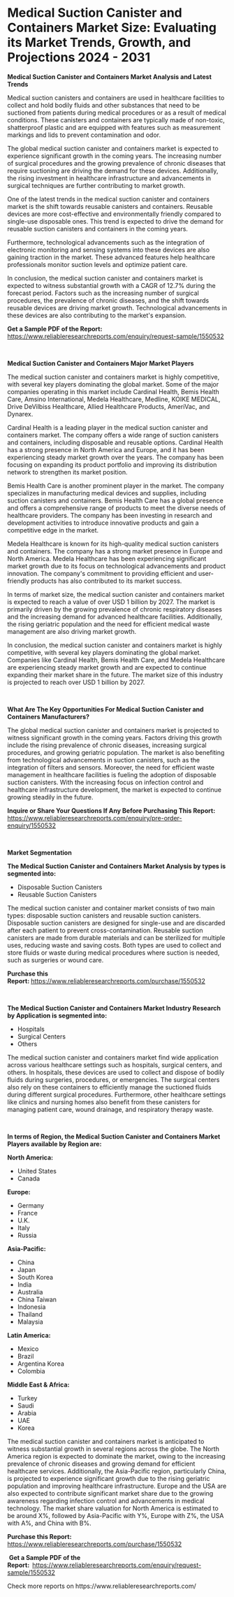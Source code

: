 <p><h1>Medical Suction Canister and Containers Market Size: Evaluating its Market Trends, Growth, and Projections 2024 - 2031</h1></p><p><strong>Medical Suction Canister and Containers Market Analysis and Latest Trends</strong></p>
<p><p>Medical suction canisters and containers are used in healthcare facilities to collect and hold bodily fluids and other substances that need to be suctioned from patients during medical procedures or as a result of medical conditions. These canisters and containers are typically made of non-toxic, shatterproof plastic and are equipped with features such as measurement markings and lids to prevent contamination and odor.</p><p>The global medical suction canister and containers market is expected to experience significant growth in the coming years. The increasing number of surgical procedures and the growing prevalence of chronic diseases that require suctioning are driving the demand for these devices. Additionally, the rising investment in healthcare infrastructure and advancements in surgical techniques are further contributing to market growth.</p><p>One of the latest trends in the medical suction canister and containers market is the shift towards reusable canisters and containers. Reusable devices are more cost-effective and environmentally friendly compared to single-use disposable ones. This trend is expected to drive the demand for reusable suction canisters and containers in the coming years.</p><p>Furthermore, technological advancements such as the integration of electronic monitoring and sensing systems into these devices are also gaining traction in the market. These advanced features help healthcare professionals monitor suction levels and optimize patient care.</p><p>In conclusion, the medical suction canister and containers market is expected to witness substantial growth with a CAGR of 12.7% during the forecast period. Factors such as the increasing number of surgical procedures, the prevalence of chronic diseases, and the shift towards reusable devices are driving market growth. Technological advancements in these devices are also contributing to the market's expansion.</p></p>
<p><strong>Get a Sample PDF of the Report:&nbsp;</strong> <a href="https://www.reliableresearchreports.com/enquiry/request-sample/1550532">https://www.reliableresearchreports.com/enquiry/request-sample/1550532</a></p>
<p>&nbsp;</p>
<p><strong>Medical Suction Canister and Containers Major Market Players</strong></p>
<p><p>The medical suction canister and containers market is highly competitive, with several key players dominating the global market. Some of the major companies operating in this market include Cardinal Health, Bemis Health Care, Amsino International, Medela Healthcare, Medline, KOIKE MEDICAL, Drive DeVilbiss Healthcare, Allied Healthcare Products, AmeriVac, and Dynarex.</p><p>Cardinal Health is a leading player in the medical suction canister and containers market. The company offers a wide range of suction canisters and containers, including disposable and reusable options. Cardinal Health has a strong presence in North America and Europe, and it has been experiencing steady market growth over the years. The company has been focusing on expanding its product portfolio and improving its distribution network to strengthen its market position.</p><p>Bemis Health Care is another prominent player in the market. The company specializes in manufacturing medical devices and supplies, including suction canisters and containers. Bemis Health Care has a global presence and offers a comprehensive range of products to meet the diverse needs of healthcare providers. The company has been investing in research and development activities to introduce innovative products and gain a competitive edge in the market.</p><p>Medela Healthcare is known for its high-quality medical suction canisters and containers. The company has a strong market presence in Europe and North America. Medela Healthcare has been experiencing significant market growth due to its focus on technological advancements and product innovation. The company's commitment to providing efficient and user-friendly products has also contributed to its market success.</p><p>In terms of market size, the medical suction canister and containers market is expected to reach a value of over USD 1 billion by 2027. The market is primarily driven by the growing prevalence of chronic respiratory diseases and the increasing demand for advanced healthcare facilities. Additionally, the rising geriatric population and the need for efficient medical waste management are also driving market growth.</p><p>In conclusion, the medical suction canister and containers market is highly competitive, with several key players dominating the global market. Companies like Cardinal Health, Bemis Health Care, and Medela Healthcare are experiencing steady market growth and are expected to continue expanding their market share in the future. The market size of this industry is projected to reach over USD 1 billion by 2027.</p></p>
<p>&nbsp;</p>
<p><strong>What Are The Key Opportunities For Medical Suction Canister and Containers Manufacturers?</strong></p>
<p><p>The global medical suction canister and containers market is projected to witness significant growth in the coming years. Factors driving this growth include the rising prevalence of chronic diseases, increasing surgical procedures, and growing geriatric population. The market is also benefiting from technological advancements in suction canisters, such as the integration of filters and sensors. Moreover, the need for efficient waste management in healthcare facilities is fueling the adoption of disposable suction canisters. With the increasing focus on infection control and healthcare infrastructure development, the market is expected to continue growing steadily in the future.</p></p>
<p><strong>Inquire or Share Your Questions If Any Before Purchasing This Report:</strong> <a href="https://www.reliableresearchreports.com/enquiry/pre-order-enquiry/1550532">https://www.reliableresearchreports.com/enquiry/pre-order-enquiry/1550532</a></p>
<p>&nbsp;</p>
<p><strong>Market Segmentation</strong></p>
<p><strong>The Medical Suction Canister and Containers Market Analysis by types is segmented into:</strong></p>
<p><ul><li>Disposable Suction Canisters</li><li>Reusable Suction Canisters</li></ul></p>
<p><p>The medical suction canister and container market consists of two main types: disposable suction canisters and reusable suction canisters. Disposable suction canisters are designed for single-use and are discarded after each patient to prevent cross-contamination. Reusable suction canisters are made from durable materials and can be sterilized for multiple uses, reducing waste and saving costs. Both types are used to collect and store fluids or waste during medical procedures where suction is needed, such as surgeries or wound care.</p></p>
<p><strong>Purchase this Report:&nbsp;</strong><a href="https://www.reliableresearchreports.com/purchase/1550532">https://www.reliableresearchreports.com/purchase/1550532</a></p>
<p>&nbsp;</p>
<p><strong>The Medical Suction Canister and Containers Market Industry Research by Application is segmented into:</strong></p>
<p><ul><li>Hospitals</li><li>Surgical Centers</li><li>Others</li></ul></p>
<p><p>The medical suction canister and containers market find wide application across various healthcare settings such as hospitals, surgical centers, and others. In hospitals, these devices are used to collect and dispose of bodily fluids during surgeries, procedures, or emergencies. The surgical centers also rely on these containers to efficiently manage the suctioned fluids during different surgical procedures. Furthermore, other healthcare settings like clinics and nursing homes also benefit from these canisters for managing patient care, wound drainage, and respiratory therapy waste.</p></p>
<p>&nbsp;</p>
<p><strong>In terms of Region, the Medical Suction Canister and Containers Market Players available by Region are:</strong></p>
<p>
    <p> <strong> North America: </strong>
        <ul>
            <li>United States</li>
            <li>Canada</li>
        </ul>
        </p> 
    <p> <strong> Europe: </strong>
        <ul>
            <li>Germany</li>
            <li>France</li>
            <li>U.K.</li>
            <li>Italy</li>
            <li>Russia</li>
        </ul>
        </p> 
    <p> <strong> Asia-Pacific: </strong>
        <ul>
            <li>China</li>
            <li>Japan</li>
            <li>South Korea</li>
            <li>India</li>
            <li>Australia</li>
            <li>China Taiwan</li>
            <li>Indonesia</li>
            <li>Thailand</li>
            <li>Malaysia</li>
        </ul>
        </p> 
    <p> <strong> Latin America: </strong>
        <ul>
            <li>Mexico</li>
            <li>Brazil</li>
            <li>Argentina Korea</li>
            <li>Colombia</li>
        </ul>
        </p> 
    <p> <strong> Middle East & Africa: </strong>
        <ul>
            <li>Turkey</li>
            <li>Saudi</li>
            <li>Arabia</li>
            <li>UAE</li>
            <li>Korea</li>
        </ul>
    </p>
    </p>
<p><p>The medical suction canister and containers market is anticipated to witness substantial growth in several regions across the globe. The North America region is expected to dominate the market, owing to the increasing prevalence of chronic diseases and growing demand for efficient healthcare services. Additionally, the Asia-Pacific region, particularly China, is projected to experience significant growth due to the rising geriatric population and improving healthcare infrastructure. Europe and the USA are also expected to contribute significant market share due to the growing awareness regarding infection control and advancements in medical technology. The market share valuation for North America is estimated to be around X%, followed by Asia-Pacific with Y%, Europe with Z%, the USA with A%, and China with B%.</p></p>
<p><strong>Purchase this Report: </strong><a href="https://www.reliableresearchreports.com/purchase/1550532">https://www.reliableresearchreports.com/purchase/1550532</a></p>
<p>&nbsp;<strong>Get a Sample PDF of the Report:&nbsp;&nbsp;</strong><a href="https://www.reliableresearchreports.com/enquiry/request-sample/1550532">https://www.reliableresearchreports.com/enquiry/request-sample/1550532</a></p>
<p><strong></strong></p>
<p>Check more reports on https://www.reliableresearchreports.com/</p>